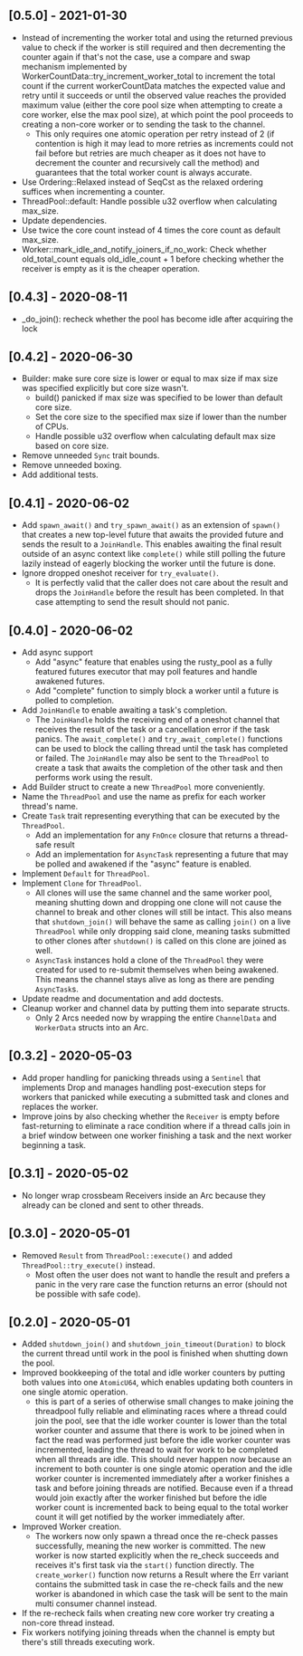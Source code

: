 ## [0.5.0] - 2021-01-30

  * Instead of incrementing the worker total and using the returned
    previous value to check if the worker is still required and then
    decrementing the counter again if that's not the case, use a compare
    and swap mechanism implemented by WorkerCountData::try_increment_worker_total
    to increment the total count if the current workerCountData matches
    the expected value and retry until it succeeds or until the observed
    value reaches the provided maximum value (either the core pool size
    when attempting to create a core worker, else the max pool size),
    at which point the pool proceeds to creating a non-core worker or
    to sending the task to the channel.
    * This only requires one atomic operation per retry instead of 2 (if
      contention is high it may lead to more retries as increments could
      not fail before but retries are much cheaper as it does not have to
      decrement the counter and recursively call the method) and
      guarantees that the total worker count is always accurate.
  * Use Ordering::Relaxed instead of SeqCst as the relaxed ordering suffices when incrementing a counter.
  * ThreadPool::default: Handle possible u32 overflow when calculating max_size.
  * Update dependencies.
  * Use twice the core count instead of 4 times the core count as default max_size.
  * Worker::mark_idle_and_notify_joiners_if_no_work: Check whether old_total_count equals old_idle_count + 1 before
    checking whether the receiver is empty as it is the cheaper operation.

## [0.4.3] - 2020-08-11

  * _do_join(): recheck whether the pool has become idle after acquiring the lock

## [0.4.2] - 2020-06-30

  * Builder: make sure core size is lower or equal to max size if max size was specified explicitly but core size wasn't.
    * build() panicked if max size was specified to be lower than default core size.
    * Set the core size to the specified max size if lower than the number of CPUs.
    * Handle possible u32 overflow when calculating default max size based on core size.
  * Remove unneeded `Sync` trait bounds.
  * Remove unneeded boxing.
  * Add additional tests.

## [0.4.1] - 2020-06-02

  * Add `spawn_await()` and `try_spawn_await()` as an extension of `spawn()` that creates a new top-level future that awaits
    the provided future and sends the result to a `JoinHandle`. This enables awaiting the final result outside of an async
    context like `complete()` while still polling the future lazily instead of eagerly blocking the worker until the future
    is done.
  * Ignore dropped oneshot receiver for `try_evaluate()`.
    * It is perfectly valid that the caller does not care about the result and drops the `JoinHandle` before
      the result has been completed. In that case attempting to send the result should not panic.

## [0.4.0] - 2020-06-02

  * Add async support
    * Add "async" feature that enables using the rusty_pool as a fully featured futures executor that may poll features
      and handle awakened futures.
    * Add "complete" function to simply block a worker until a future is polled to completion.
  * Add `JoinHandle` to enable awaiting a task's completion.
    * The `JoinHandle` holds the receiving end of a oneshot channel that receives the result of the task or a cancellation
      error if the task panics. The `await_complete()` and `try_await_complete()` functions can be used to block the calling
      thread until the task has completed or failed. The `JoinHandle` may also be sent to the `ThreadPool` to create a task
      that awaits the completion of the other task and then performs work using the result.
  * Add Builder struct to create a new `ThreadPool` more conveniently.
  * Name the `ThreadPool` and use the name as prefix for each worker thread's name.
  * Create `Task` trait representing everything that can be executed by the `ThreadPool`.
    * Add an implementation for any `FnOnce` closure that returns a thread-safe result
    * Add an implementation for `AsyncTask` representing a future that may be polled and awakened if the "async" feature
      is enabled.
  * Implement `Default` for `ThreadPool`.
  * Implement `Clone` for `ThreadPool`.
    * All clones will use the same channel and the same worker pool, meaning shutting down and dropping one clone will
      not cause the channel to break and other clones will still be intact. This also means that `shutdown_join()` will
      behave the same as calling `join()` on a live `ThreadPool` while only dropping said clone, meaning tasks submitted
      to other clones after `shutdown()` is called on this clone are joined as well.
    * `AsyncTask` instances hold a clone of the `ThreadPool` they were created for used to re-submit themselves when
      being awakened. This means the channel stays alive as long as there are pending `AsyncTask`s.
  * Update readme and documentation and add doctests.
  * Cleanup worker and channel data by putting them into separate structs.
    * Only 2 Arcs needed now by wrapping the entire `ChannelData` and `WorkerData` structs into an Arc.

## [0.3.2] - 2020-05-03

  * Add proper handling for panicking threads using a `Sentinel` that implements Drop and manages handling post-execution steps for workers that panicked while executing a
    submitted task and clones and replaces the worker.
  * Improve joins by also checking whether the `Receiver` is empty before fast-returning to eliminate a race condition where if a thread calls join in a brief window
    between one worker finishing a task and the next worker beginning a task.

## [0.3.1] - 2020-05-02

  * No longer wrap crossbeam Receivers inside an Arc because they already can be cloned and sent to other threads.

## [0.3.0] - 2020-05-01

  * Removed `Result` from `ThreadPool::execute()` and added `ThreadPool::try_execute()` instead.
    * Most often the user does not want to handle the result and prefers a panic in the very rare case the function returns an error (should not be possible with safe code).

## [0.2.0] - 2020-05-01

  * Added `shutdown_join()` and `shutdown_join_timeout(Duration)` to block the current thread until work in the pool is finished when shutting down the pool.
  * Improved bookkeeping of the total and idle worker counters by putting both values into one `AtomicU64`, which enables updating both counters in one single atomic operation.
    * this is part of a series of otherwise small changes to make joining the threadpool fully reliable and eliminating races where a thread could join the pool, see
      that the idle worker counter is lower than the total worker counter and assume that there is work to be joined when in fact the read was performed just before
      the idle worker counter was incremented, leading the thread to wait for work to be completed when all threads are idle. This should never happen now because
      an increment to both counter is one single atomic operation and the idle worker counter is incremented immediately after a worker finishes a task and before
      joining threads are notified. Because even if a thread would join exactly after the worker finished but before the idle worker count is incremented back to
      being equal to the total worker count it will get notified by the worker immediately after.
  * Improved Worker creation.
    * The workers now only spawn a thread once the re-check passes successfully, meaning the new worker is committed. The new worker is now started explicitly
      when the re_check succeeds and receives it's first task via the `start()` function directly. The `create_worker()` function now returns a Result where
      the Err variant contains the submitted task in case the re-check fails and the new worker is abandoned in which case the task will be sent to the main
      multi consumer channel instead.
  * If the re-recheck fails when creating new core worker try creating a non-core thread instead.
  * Fix workers notifying joining threads when the channel is empty but there's still threads executing work.